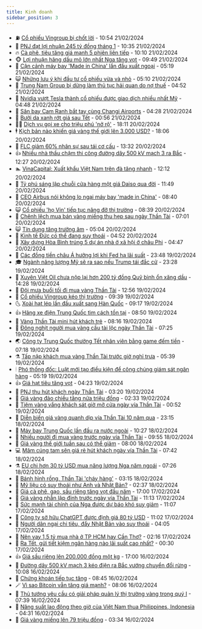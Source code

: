 ```yaml
---
title: Kinh doanh
sidebar_position: 3
---
```


<!-- vnexpress-kinh-doanh:START -->
- ⛽️ [Cổ phiếu Vingroup bị chốt lời](https://vnexpress.net/co-phieu-vingroup-bi-chot-loi-4713852.html) - 10:54 21/02/2024
- 🐲 [PNJ đạt lợi nhuận 245 tỷ đồng tháng 1](https://vnexpress.net/pnj-dat-loi-nhuan-245-ty-dong-thang-1-4713851.html) - 10:35 21/02/2024
- 🔥 [Cà phê, tiêu tăng giá mạnh 5 phiên liên tiếp](https://vnexpress.net/ca-phe-tieu-tang-gia-manh-5-phien-lien-tiep-4713798.html) - 10:10 21/02/2024
- 🐵 [Lợi nhuận hãng dầu mỏ lớn nhất Nga tăng vọt](https://vnexpress.net/loi-nhuan-hang-dau-mo-lon-nhat-nga-tang-vot-4713759.html) - 09:49 21/02/2024
- 🦅 [Cận cảnh máy bay &#39;Made in China&#39; lần đầu xuất ngoại](https://vnexpress.net/can-canh-may-bay-made-in-china-lan-dau-xuat-ngoai-4713682.html) - 05:19 21/02/2024
- 😺 [Những lưu ý khi đầu tư cổ phiếu vừa và nhỏ](https://vnexpress.net/nhung-luu-y-khi-dau-tu-co-phieu-vua-va-nho-4711083.html) - 05:10 21/02/2024
- 🤩 [Trung Nam Group bị dừng làm thủ tục hải quan do nợ thuế](https://vnexpress.net/trung-nam-group-bi-dung-lam-thu-tuc-hai-quan-do-no-thue-4713669.html) - 04:52 21/02/2024
- 🌮 [Nvidia vượt Tesla thành cổ phiếu được giao dịch nhiều nhất Mỹ](https://vnexpress.net/nvidia-vuot-tesla-thanh-co-phieu-duoc-giao-dich-nhieu-nhat-my-4713622.html) - 04:48 21/02/2024
- 🧰 [Sân bay Cam Ranh bắt tay cùng Changi Airports](https://vnexpress.net/san-bay-cam-ranh-bat-tay-cung-changi-airports-4713624.html) - 04:28 21/02/2024
- 🤔 [Bưởi da xanh rớt giá sau Tết](https://vnexpress.net/buoi-da-xanh-rot-gia-sau-tet-4713397.html) - 00:56 21/02/2024
- 🧑‍💻 [Dịch vụ gọi xe cho triệu phú &#39;nở rộ&#39;](https://vnexpress.net/dich-vu-goi-xe-cho-trieu-phu-no-ro-4713366.html) - 18:11 20/02/2024
- 🕴 [Kịch bản nào khiến giá vàng thế giới lên 3.000 USD?](https://vnexpress.net/kich-ban-nao-khien-gia-vang-the-gioi-len-3-000-usd-4713451.html) - 18:06 20/02/2024
- 🦩 [FLC giảm 60% nhân sự sau tái cơ cấu](https://vnexpress.net/flc-giam-60-nhan-su-sau-tai-co-cau-4713487.html) - 13:32 20/02/2024
- 👍 [Nhiều nhà thầu chậm thi công đường dây 500 kV mạch 3 ra Bắc](https://vnexpress.net/nhieu-nha-thau-cham-thi-cong-duong-day-500-kv-mach-3-ra-bac-4713483.html) - 12:27 20/02/2024
- 🏊 [VinaCapital: Xuất khẩu Việt Nam trên đà tăng nhanh](https://vnexpress.net/vinacapital-xuat-khau-viet-nam-tren-da-tang-nhanh-4713472.html) - 12:12 20/02/2024
- 🤡 [Tỷ phú sáng lập chuỗi cửa hàng một giá Daiso qua đời](https://vnexpress.net/ty-phu-sang-lap-chuoi-cua-hang-mot-gia-daiso-qua-doi-4713467.html) - 11:49 20/02/2024
- 👀 [CEO Airbus nói không lo ngại máy bay &#39;made in China&#39;](https://vnexpress.net/ceo-airbus-noi-khong-lo-ngai-may-bay-made-in-china-4713367.html) - 08:40 20/02/2024
- 😺 [Cổ phiếu &#39;họ Vin&#39; tiếp tục nâng đỡ thị trường](https://vnexpress.net/co-phieu-ho-vin-tiep-tuc-nang-do-thi-truong-4713416.html) - 08:39 20/02/2024
- 🦣 [Chênh lệch mua bán vàng miếng thu hẹp sau ngày Thần Tài](https://vnexpress.net/gia-vang-nhan-nu-trang-giam-nhe-sau-ngay-than-tai-4713319.html) - 07:01 20/02/2024
- 😺 [Tín dụng tăng trưởng âm](https://vnexpress.net/tin-dung-tang-truong-am-4713328.html) - 05:04 20/02/2024
- 💼 [Kinh tế Đức có thể đang suy thoái](https://vnexpress.net/kinh-te-duc-co-the-dang-suy-thoai-4713229.html) - 04:52 20/02/2024
- 🤗 [Xây dựng Hòa Bình trúng 5 dự án nhà ở xã hội ở châu Phi](https://vnexpress.net/xay-dung-hoa-binh-trung-5-du-an-nha-o-xa-hoi-o-chau-phi-4713284.html) - 04:47 20/02/2024
- 👀 [Các đồng tiền châu Á hưởng lợi khi Fed hạ lãi suất](https://vnexpress.net/cac-dong-tien-chau-a-huong-loi-khi-fed-ha-lai-suat-4713024.html) - 23:48 19/02/2024
- 🎓 [Ngành năng lượng Mỹ sẽ ra sao nếu Trump tái đắc cử](https://vnexpress.net/nganh-nang-luong-my-se-ra-sao-neu-trump-tai-dac-cu-4712882.html) - 23:28 19/02/2024
- 🗽 [Xuyên Việt Oil chưa nộp lại hơn 200 tỷ đồng Quỹ bình ổn xăng dầu](https://vnexpress.net/xuyen-viet-oil-chua-nop-lai-hon-200-ty-dong-quy-binh-on-xang-dau-4713087.html) - 14:28 19/02/2024
- 🚀 [Đội mưa buổi tối đi mua vàng Thần Tài](https://vnexpress.net/doi-mua-mua-vang-vao-toi-than-tai-4713075.html) - 12:56 19/02/2024
- 🤗 [Cổ phiếu Vingroup kéo thị trường](https://vnexpress.net/co-phieu-vingroup-keo-thi-truong-4713027.html) - 09:39 19/02/2024
- 🌜 [Xoài hạt lép lần đầu xuất sang Hàn Quốc](https://vnexpress.net/xoai-hat-lep-lan-dau-xuat-sang-han-quoc-4712920.html) - 09:17 19/02/2024
- 👍 [Hãng xe điện Trung Quốc tìm cách tồn tại](https://vnexpress.net/hang-xe-dien-trung-quoc-tim-cach-ton-tai-4712932.html) - 08:50 19/02/2024
- 🤖 [Vàng Thần Tài mini hút khách trẻ](https://vnexpress.net/vang-than-tai-mini-hut-khach-tre-4712922.html) - 08:16 19/02/2024
- 🫣 [Đông nghịt người mua vàng cầu tài lộc ngày Thần Tài](https://video.vnexpress.net/dong-nghit-nguoi-mua-vang-cau-tai-loc-ngay-than-tai-4712751.html) - 07:25 19/02/2024
- 🌏 [Công ty Trung Quốc thưởng Tết nhân viên bằng game đếm tiền](https://vnexpress.net/cong-ty-trung-quoc-thuong-tet-nhan-vien-bang-game-dem-tien-4712872.html) - 07:18 19/02/2024
- ⚗️ [Tấp nập khách mua vàng Thần Tài trước giờ nghỉ trưa](https://vnexpress.net/tap-nap-khach-mua-vang-than-tai-truoc-gio-nghi-trua-4712878.html) - 05:39 19/02/2024
- 🕯 [Phó thống đốc: Luật mới tạo điều kiện để công chúng giám sát ngân hàng](https://vnexpress.net/pho-thong-doc-luat-moi-tao-dieu-kien-de-cong-chung-giam-sat-ngan-hang-4712866.html) - 05:19 19/02/2024
- 👍 [Giá hạt tiêu tăng vọt](https://vnexpress.net/gia-hat-tieu-tang-vot-4712796.html) - 04:23 19/02/2024
- 🤠 [PNJ thu hút khách ngày Thần Tài](https://vnexpress.net/pnj-thu-hut-khach-ngay-than-tai-4712756.html) - 03:20 19/02/2024
- 🌊 [Giá vàng đảo chiều tăng nửa triệu đồng](https://vnexpress.net/gia-vang-nhu-the-nao-trong-ngay-via-than-tai-4712719.html) - 02:33 19/02/2024
- 🌈 [Tiệm vàng vắng khách sát giờ mở cửa ngày vía Thần Tài](https://vnexpress.net/tiem-vang-vang-khach-sat-gio-mo-cua-ngay-via-than-tai-4712677.html) - 00:52 19/02/2024
- 🥳 [Diễn biến giá vàng quanh dịp vía Thần Tài 10 năm qua](https://vnexpress.net/dien-bien-gia-vang-quanh-dip-via-than-tai-10-nam-qua-4712668.html) - 23:15 18/02/2024
- 🐻 [Máy bay Trung Quốc lần đầu ra nước ngoài](https://vnexpress.net/may-bay-trung-quoc-lan-dau-ra-nuoc-ngoai-4712608.html) - 10:27 18/02/2024
- 💫 [Nhiều người đi mua vàng trước ngày vía Thần Tài](https://vnexpress.net/nhon-nhip-di-mua-vang-truoc-ngay-via-than-tai-4712596.html) - 09:55 18/02/2024
- 🤩 [Giá vàng thế giới tuần sau có thể giảm](https://vnexpress.net/gia-vang-the-gioi-tuan-sau-co-the-giam-4712543.html) - 08:00 18/02/2024
- 💻 [Mâm cúng tam sên giá rẻ hút khách ngày vía Thần Tài](https://vnexpress.net/mam-cung-tam-sen-gia-re-hut-khach-ngay-via-than-tai-4712546.html) - 07:42 18/02/2024
- ⚗️ [EU chi hơn 30 tỷ USD mua năng lượng Nga năm ngoái](https://vnexpress.net/eu-chi-hon-30-ty-usd-mua-nang-luong-nga-nam-ngoai-4712559.html) - 07:26 18/02/2024
- 🌈 [Bánh hình rồng, Thần Tài &#39;cháy hàng&#39;](https://vnexpress.net/banh-hinh-rong-than-tai-chay-hang-4712413.html) - 03:15 18/02/2024
- 🌝 [Mỹ liệu có suy thoái như Anh và Nhật Bản?](https://vnexpress.net/my-lieu-co-suy-thoai-nhu-anh-va-nhat-ban-4712503.html) - 02:37 18/02/2024
- 🥸 [Giá cà phê, gạo, sầu riêng tăng vọt đầu năm](https://vnexpress.net/gia-ca-phe-gao-sau-rieng-tang-vot-dau-nam-4709358.html) - 17:00 17/02/2024
- 🦆 [Giá vàng nhẫn lập đỉnh trước ngày vía Thần Tài](https://vnexpress.net/gia-vang-nhan-lap-dinh-truoc-ngay-than-tai-4712432.html) - 11:13 17/02/2024
- 🌋 [Sức mạnh tài chính của Nga được dự báo khó suy giảm](https://vnexpress.net/suc-manh-tai-chinh-cua-nga-duoc-du-bao-kho-suy-giam-4712342.html) - 11:07 17/02/2024
- 🦍 [Công ty sở hữu ChatGPT được định giá 80 tỷ USD](https://vnexpress.net/cong-ty-so-huu-chatgpt-duoc-dinh-gia-80-ty-usd-4712423.html) - 11:02 17/02/2024
- 🤔 [Người dân ngại chi tiêu, đẩy Nhật Bản vào suy thoái](https://vnexpress.net/nguoi-dan-ngai-chi-tieu-day-nhat-ban-vao-suy-thoai-4712320.html) - 04:05 17/02/2024
- 🧰 [Nên vay 1,5 tỷ mua nhà ở TP HCM hay Cần Thơ?](https://vnexpress.net/nen-vay-1-5-ty-mua-nha-o-tp-hcm-hay-can-tho-4711642.html) - 02:16 17/02/2024
- 🌝 [Ra Tết, gửi tiết kiệm ngân hàng nào lãi suất cao nhất?](https://vnexpress.net/lai-suat-ngan-hang-nao-cao-nhat-4712157.html) - 00:30 17/02/2024
- 👍 [Giá sầu riêng lên 200.000 đồng một kg](https://vnexpress.net/gia-sau-rieng-len-200-000-dong-mot-kg-4712035.html) - 17:00 16/02/2024
- 🗽 [Đường dây 500 kV mạch 3 kéo điện ra Bắc vướng chuyển đổi rừng](https://vnexpress.net/duong-day-500-kv-mach-3-keo-dien-ra-bac-vuong-chuyen-doi-rung-4712194.html) - 10:08 16/02/2024
- 🐎 [Chứng khoán tiếp tục tăng](https://vnexpress.net/chung-khoan-tiep-tuc-tang-4712158.html) - 08:45 16/02/2024
- 🪄 [Vì sao Bitcoin vẫn tăng giá mạnh?](https://vnexpress.net/vi-sao-bitcoin-van-tang-gia-manh-4712054.html) - 08:06 16/02/2024
- 🎊 [Thủ tướng yêu cầu có giải pháp quản lý thị trường vàng trong quý I](https://vnexpress.net/thu-tuong-yeu-cau-co-giai-phap-quan-ly-thi-truong-vang-trong-quy-i-4712111.html) - 07:39 16/02/2024
- 🗽 [Năng suất lao động theo giờ của Việt Nam thua Philippines, Indonesia](https://vnexpress.net/nang-suat-lao-dong-theo-gio-cua-viet-nam-thua-philippines-indonesia-4712065.html) - 04:31 16/02/2024
- 🦩 [Giá vàng miếng lên 79 triệu đồng](https://vnexpress.net/gia-vang-mieng-tang-ngay-mung-7-tet-4712014.html) - 03:34 16/02/2024<!-- vnexpress-kinh-doanh:END -->
